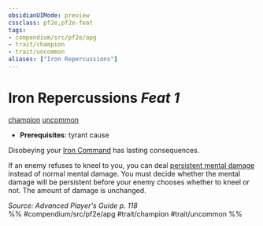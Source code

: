 ```yaml
---
obsidianUIMode: preview
cssclass: pf2e,pf2e-feat
tags:
- compendium/src/pf2e/apg
- trait/champion
- trait/uncommon
aliases: ["Iron Repercussions"]
---
```

# Iron Repercussions  *Feat 1*  
[champion](../../rules/traits/champion.md)  [uncommon](../../rules/traits/uncommon.md)  

- **Prerequisites**: tyrant cause

Disobeying your [Iron Command](../../rules/actions/iron-command-apg.md) has lasting consequences.

If an enemy refuses to kneel to you, you can deal [persistent mental damage](../../rules/conditions.md#Persistent%20Damage) instead of normal mental damage. You must decide whether the mental damage will be persistent before your enemy chooses whether to kneel or not. The amount of damage is unchanged.

*Source: Advanced Player's Guide p. 118*  
%% #compendium/src/pf2e/apg #trait/champion #trait/uncommon %%